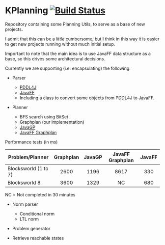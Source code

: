 # KPlanning [![Build Status](https://travis-ci.com/guilhermekrz/KPlanning.svg?token=VBgyk5JAs3dn31fkKpxS&branch=master)](https://travis-ci.com/guilhermekrz/KPlanning)

Repository containing some Planning Utils, to serve as a base of new projects. 

I admit that this can be a *little* cumbersome, but I think in this way it is easier to get new projects running without much initial setup.

Important to note that the main idea is to use JavaFF data structure as a base, so this drives some architectural decisions.

Currently we are supporting (i.e. encapsulating) the following:

* Parser
    * [PDDL4J](https://github.com/pellierd/pddl4j)
    * [JavaFF](https://github.com/guilhermekrz/JavaFF)
    * Including a class to convert some objects from PDDL4J to JavaFF.

* Planner
    * BFS search using BitSet
    * Graphplan (our implementation)
    * [JavaGP](https://github.com/pucrs-automated-planning/javagp)
    * [JavaFF Graphplan](https://github.com/guilhermekrz/JavaFF)
    
Performance tests (in ms)
        
| Problem/Planner       | Graphplan | JavaGP | JavaFF Graphplan | JavaFF |
| -------------         |:---------:|:------:|:----------------:|:------:|
| Blocksworld (1 to 7)  | 2600      | 1196   | 8617             | 330    |
| Blocksworld 8         | 3600      | 1329   | NC               | 680    |

NC = Not completed in 30 minutes

* Norm parser
    * Conditional norm
    * LTL norm
    
* Problem generator
* Retrieve reachable states